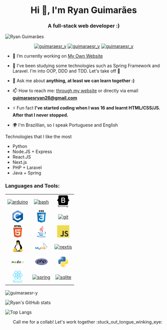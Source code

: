 <h1 align="center">Hi 👋, I'm Ryan Guimarães</h1>
<h3 align="center">A full-stack web developer :)</h3>  

![Ryan Guimarães](https://user-images.githubusercontent.com/63627608/213935443-93f7375f-aefa-4ec9-b96f-34b4c310da5e.jpg)

<p align="center"> 
  <a href="https://twitter.com/guimaraesr_y" target="blank"><img src="https://img.shields.io/badge/Twitter-1DA1F2?style=for-the-badge&logo=twitter&logoColor=white" alt="guimaraesr_y" /></a>
  <a href="https://instagram.com/guimaraesr.y" target="blank"><img src="https://img.shields.io/badge/Instagram-E4405F?style=for-the-badge&logo=instagram&logoColor=white" alt="guimaraesr_y" /></a> 
  <a href="https://www.linkedin.com/in/guimaraesry/" target="blank"><img src="https://img.shields.io/badge/LinkedIn-0077B5?style=for-the-badge&logo=linkedin&logoColor=white" alt="guimaraesr_y" /></a> 
</p>  
  
- 🔭 I’m currently working on [My Own Website](https://ryanguimaraes.dev/)  
  
- 🌱 I’ve been studying some technologies such as Spring Framework and Laravel. I'm into OOP, DDD and TDD. Let's take off 🚀
  
- 💬 Ask me about **anything, at least we can learn together :)**  
  
- 📫 How to reach me: [through my website](https://ryanguimaraes.dev) or directly via email **guimaraesryan26@gmail.com**  
  
- ⚡ Fun fact **I've started coding when I was 16 and learnt HTML/CSS/JS. After that I never stopped.**

- 🌍 I'm Brazillian, so I speak Portuguese and English

<p>Technologies that I like the most</p>

* Python
* Node.JS + Express
* React.JS
* Next.js
* PHP + Laravel
* Java + Spring

<h3 align="left">Languages and Tools:</h3>  

| | | |
|:-------------------------:|:-------------------------:|:-------------------------:|
<a href="https://www.arduino.cc/" target="_blank" rel="noreferrer"><img src="https://cdn.worldvectorlogo.com/logos/arduino-1.svg" alt="arduino" width="40" height="40"/></a> | <a href="https://www.gnu.org/software/bash/" target="_blank" rel="noreferrer"><img src="https://www.vectorlogo.zone/logos/gnu_bash/gnu_bash-icon.svg" alt="bash" width="40" height="40"/></a> | <a href="https://getbootstrap.com" target="_blank" rel="noreferrer"> <img src="https://raw.githubusercontent.com/devicons/devicon/master/icons/bootstrap/bootstrap-plain-wordmark.svg" alt="bootstrap" width="40" height="40"/></a> | 
<a href="https://www.cprogramming.com/" target="_blank" rel="noreferrer"><img src="https://raw.githubusercontent.com/devicons/devicon/master/icons/c/c-original.svg" alt="c" width="40" height="40"/></a> | <a href="https://www.w3schools.com/css/" target="_blank" rel="noreferrer"> <img src="https://raw.githubusercontent.com/devicons/devicon/master/icons/css3/css3-original-wordmark.svg" alt="css3" width="40" height="40"/></a> | <a href="https://git-scm.com/" target="_blank" rel="noreferrer"> <img src="https://www.vectorlogo.zone/logos/git-scm/git-scm-icon.svg" alt="git" width="40" height="40"/> </a> | 
<a href="https://www.w3.org/html/" target="_blank" rel="noreferrer"> <img src="https://raw.githubusercontent.com/devicons/devicon/master/icons/html5/html5-original-wordmark.svg" alt="html5" width="40" height="40"/> </a> | <a href="https://www.java.com" target="_blank" rel="noreferrer"> <img src="https://raw.githubusercontent.com/devicons/devicon/master/icons/java/java-original.svg" alt="java" width="40" height="40"/> </a> | <a href="https://developer.mozilla.org/en-US/docs/Web/JavaScript" target="_blank" rel="noreferrer"><img src="https://raw.githubusercontent.com/devicons/devicon/master/icons/javascript/javascript-original.svg" alt="javascript" width="40" height="40"/></a> | 
<a href="https://www.linux.org/" target="_blank" rel="noreferrer"><img src="https://raw.githubusercontent.com/devicons/devicon/master/icons/linux/linux-original.svg" alt="linux" width="40" height="40"/></a> | <a href="https://www.mysql.com/" target="_blank" rel="noreferrer"> <img src="https://raw.githubusercontent.com/devicons/devicon/master/icons/mysql/mysql-original-wordmark.svg" alt="mysql" width="40" height="40"/></a> | <a href="https://nextjs.org/" target="_blank" rel="noreferrer"> <img src="https://cdn.worldvectorlogo.com/logos/nextjs-2.svg" alt="nextjs" width="40" height="40"/></a> | 
<a href="https://nodejs.org" target="_blank" rel="noreferrer"><img src="https://raw.githubusercontent.com/devicons/devicon/master/icons/nodejs/nodejs-original-wordmark.svg" alt="nodejs" width="40" height="40"/></a> | <a href="https://www.php.net" target="_blank" rel="noreferrer"> <img src="https://raw.githubusercontent.com/devicons/devicon/master/icons/php/php-original.svg" alt="php" width="40" height="40"/> </a> | <a href="https://www.python.org" target="_blank" rel="noreferrer"> <img src="https://raw.githubusercontent.com/devicons/devicon/master/icons/python/python-original.svg" alt="python" width="40" height="40"/></a> |
<a href="https://reactjs.org/" target="_blank" rel="noreferrer"> <img src="https://raw.githubusercontent.com/devicons/devicon/master/icons/react/react-original-wordmark.svg" alt="react" width="40" height="40"/></a> | <a href="https://spring.io/" target="_blank" rel="noreferrer"> <img src="https://www.vectorlogo.zone/logos/springio/springio-icon.svg" alt="spring" width="40" height="40"/></a> | <a href="https://www.sqlite.org/" target="_blank" rel="noreferrer"> <img src="https://www.vectorlogo.zone/logos/sqlite/sqlite-icon.svg" alt="sqlite" width="40" height="40"/> </a>

<p><img align="center" src="https://github-readme-streak-stats.herokuapp.com/?user=guimaraesr-y&theme=onedark" alt="guimaraesr-y" /></p>  

![Ryan's GitHub stats](https://github-readme-stats-git-masterrstaa-rickstaa.vercel.app/api?username=guimaraesr-y&theme=onedark)

![Top Langs](https://github-readme-stats-git-masterrstaa-rickstaa.vercel.app/api/top-langs/?username=guimaraesr-y&theme=onedark)

<p align="right">Call me for a collab! Let's work together :stuck_out_tongue_winking_eye:</p>
